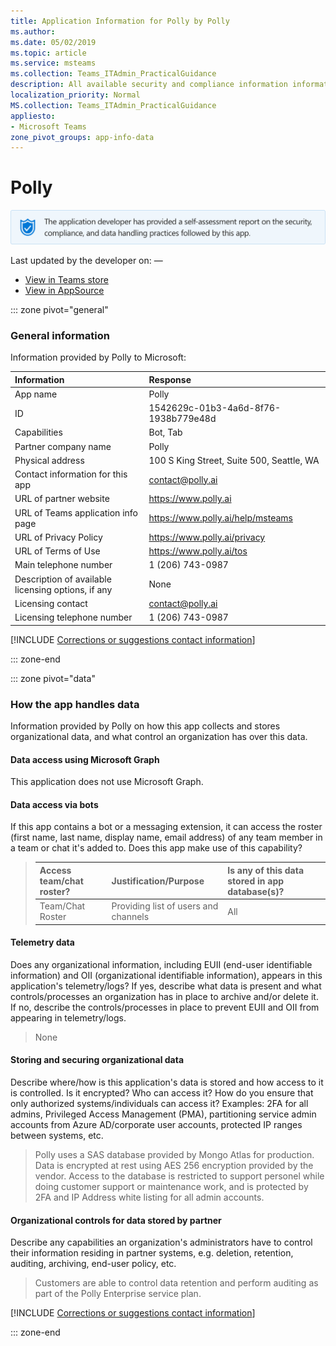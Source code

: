 ```yaml
---
title: Application Information for Polly by Polly
ms.author: 
ms.date: 05/02/2019
ms.topic: article
ms.service: msteams
ms.collection: Teams_ITAdmin_PracticalGuidance
description: All available security and compliance information information for Polly, its data handling policies, its Microsoft Cloud App Security app catalog information, and security/compliance information in the CSA STAR registry.
localization_priority: Normal
MS.collection: Teams_ITAdmin_PracticalGuidance
appliesto:
- Microsoft Teams
zone_pivot_groups: app-info-data
---
```

# Polly

<p></p><img alt="Self-attestation logo" src="./images/attested.png" width="650"/>
<p>Last updated by the developer on: —</p>

* <a href="https://teams.microsoft.com/l/app/1542629c-01b3-4a6d-8f76-1938b779e48d" target="_blank">View in Teams store</a>
* <a href="https://appsource.microsoft.com/en-us/product/office/WA104381060" target="_blank">View in AppSource</a>

::: zone pivot="general"

### General information

Information provided by Polly to Microsoft:

| **Information** | **Response** |
|:----------------|:-------------|
| App name | Polly |
| ID | 1542629c-01b3-4a6d-8f76-1938b779e48d |
| Capabilities | Bot, Tab |
| Partner company name | Polly |
| Physical address | 100 S King Street, Suite 500, Seattle, WA |
| Contact information for this app | contact@polly.ai |
| URL of partner website | <https://www.polly.ai> |
| URL of Teams application info page | <https://www.polly.ai/help/msteams> |
| URL of Privacy Policy | <https://www.polly.ai/privacy> |
| URL of Terms of Use | <https://www.polly.ai/tos> |
| Main telephone number | 1 (206) 743-0987 |
| Description of available licensing options, if any | None |
| Licensing contact | contact@polly.ai |
| Licensing telephone number | 1 (206) 743-0987 |

 [!INCLUDE [Corrections or suggestions contact information](./includes/corrections-or-suggestions.md)]

::: zone-end

::: zone pivot="data"

### How the app handles data

Information provided by Polly on how this app collects and stores organizational data, and what control an organization has over this data.

#### Data access using Microsoft Graph

This application does not use Microsoft Graph.

#### Data access via bots

If this app contains a bot or a messaging extension, it can access the roster (first name, last name, display name, email address) of any team member in a team or chat it's added to. Does this app make use of this capability?


>| **Access team/chat roster?**  | **Justification/Purpose** | **Is any of this data stored in app database(s)?** |
>|:--------------------------------|:---------------------|:--------------------------|
>| Team/Chat Roster | Providing list of users and channels | All |

#### Telemetry data

Does any organizational information, including EUII (end-user identifiable information) and OII (organizational identifiable information), appears in this application's telemetry/logs? If yes, describe what data is present and what controls/processes an organization has in place to archive and/or delete it. If no, describe the controls/processes in place to prevent EUII and OII from appearing in telemetry/logs.

>None

#### Storing and securing organizational data

Describe where/how is this application's data is stored and how access to it is controlled. Is it encrypted? Who can access it? How do you ensure that only authorized systems/individuals can access it? Examples: 2FA for all admins, Privileged Access Management (PMA), partitioning service admin accounts from Azure AD/corporate user accounts, protected IP ranges between systems, etc.

>Polly uses a SAS database provided by Mongo Atlas for production.  Data is encrypted at rest using AES 256 encryption provided by the vendor.  Access to the database is restricted to support personel while doing customer support or maintenance work, and is protected by 2FA and IP Address white listing for all admin accounts.

#### Organizational controls for data stored by partner

Describe any capabilities an organization's administrators have to control their information residing in partner systems, e.g. deletion, retention, auditing, archiving, end-user policy, etc.

>Customers are able to control data retention and perform auditing as part of the Polly Enterprise service plan.

[!INCLUDE [Corrections or suggestions contact information](./includes/corrections-or-suggestions.md)]

::: zone-end


